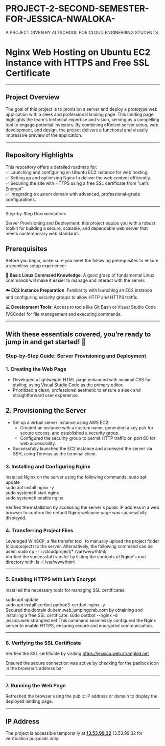 # PROJECT-2-SECOND-SEMESTER-FOR-JESSICA-NWALOKA-

A PROJECT GIVEN BY ALTSCHOOL FOR CLOUD ENGINEERING STUDENTS.

# Nginx Web Hosting on Ubuntu EC2 Instance with HTTPS and Free SSL Certificate
___

## Project Overview

The goal of this project is to provision a server and deploy a prototype web application with a sleek and professional landing page. This landing page highlights the team's technical expertise and vision, serving as a compelling tool to engage potential investors. By combining efficient server setup, web development, and design, the project delivers a functional and visually impressive preview of the application.

---
## Repository Highlights

This repository offers a detailed roadmap for:  
✅ Launching and configuring an Ubuntu EC2 instance for web hosting.  
✅ Setting up and optimizing Nginx to deliver the  web content efficiently.  
✅ Securing the  site with HTTPS using a free SSL certificate from "Let’s Encrypt"  
✅ Integrating a custom domain with advanced, professional-grade configurations. 

---
Step-by-Step Documentation: 


Server Provisioning and Deployment: this project equips you with a robust toolkit for building a secure, scalable, and dependable web server that meets contemporary web standards. 
## Prerequisites 

Before you begin, make sure you meet the following prerequisites to ensure a seamless setup experience:

🔧 **Basic Linux Command Knowledge**: A good grasp of fundamental Linux commands will make it easier to manage and interact with the server.

☁️ **EC2 Instance Preparation**: Familiarity with launching an EC2 instance and configuring security groups to allow HTTP and HTTPS traffic.

💻 **Development Tools**: Access to tools like Git Bash or Visual Studio Code (VSCode) for file management and executing commands.

___
With these essentials covered, you’re ready to jump in and get started! 🚀
---
### Step-by-Step Guide: Server Provisioning and Deployment  

### 1. **Creating the Web Page**  

- Developed a lightweight HTML page enhanced with minimal CSS for styling, using Visual Studio Code as the primary editor.  
- Prioritized a clean, professional aesthetic to ensure a sleek and straightforward user experience.  

## 2. **Provisioning the Server**  
- Set up a virtual server instance using AWS EC2:  
  - Created an instance with a custom name, generated a key pair for secure access, and established a security group.  
  - Configured the security group to permit HTTP traffic on port 80 for web accessibility.  
- Successfully launched the EC2 instance and accessed the server via SSH, using Termius as the terminal client.
  
### 3. **Installing and Configuring Nginx**

Installed Nginx on the server using the following commands:
sudo apt update  
sudo apt install nginx -y  
sudo systemctl start nginx  
sudo systemctl enable nginx  

Verified the installation by accessing the server's public IP address in a web browser to confirm the default Nginx welcome page was successfully displayed.


### 4. **Transferring Project Files**


Leveraged WinSCP, a file transfer tool, to manually upload the project folder (cloudproject) to the server. Alternatively, the following command can be used:
sudo cp -r ~/cloudproject/* /var/www/html/  
Verified the successful transfer by listing the contents of Nginx's root directory with:
ls -l /var/www/html  

---
### 5. **Enabling HTTPS with Let’s Encrypt**
Installed the necessary tools for managing SSL certificates:

sudo apt update  
sudo apt install certbot python3-certbot-nginx -y  
Secured the domain dubem.web.jumpingcrab.com by obtaining and installing a free SSL certificate:
sudo certbot --nginx -d jessica.web.strangled.net 
This command seamlessly configured the Nginx server to enable HTTPS, ensuring secure and encrypted communication.

---
### 6. **Verifying the SSL Certificate**

Verified the SSL certificate by visiting https://jessica.web.strangled.net 

Ensured the secure connection was active by checking for the padlock icon in the browser’s address bar

---
### 7. **Running the Web Page**  

Refreshed the browser using the public IP address or domain to display the deployed landing page.

---
## IP Address  
The project is accessible temporarily at **[13.53.99.32](http://13.53.99.32)**  13.53.99.32 for verification purposes only.

